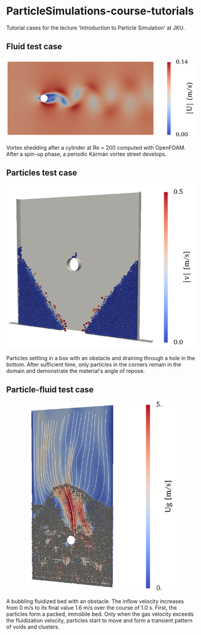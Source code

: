 # ParticleSimulations-course-tutorials
Tutorial cases for the lecture 'Introduction to Particle Simulation' at JKU.

## Fluid test case
<div style="text-align: center;">
<img src="illustrations/Fluid.png" alt="Fluid test case" width="600" />
</div>

Vortex shedding after a cylinder at Re = 200 computed with OpenFOAM. After a spin-up phase, a periodic Kármán vortex street develops.

## Particles test case
<div style="text-align: center;">
<img src="illustrations/Particles.png" alt="Particles test case" width="500" />
</div>

Particles settling in a box with an obstacle and draining through a hole in the bottom. After sufficient time, only particles in the corners remain in the domain and demonstrate the material's angle of repose.

## Particle-fluid test case
<div style="text-align: center;">
<img src="illustrations/ParticlesAndFluid.png" alt="ParticlesAndFluids test case" width="400" />
</div>

A bubbling fluidized bed with an obstacle. The inflow velocity increases from 0 m/s to its final value 1.6 m/s over the course of 1.0 s. First, the particles form a packed, immobile bed. Only when the gas velocity exceeds the fluidization velocity, particles start to move and form a transient pattern of voids and clusters. 
